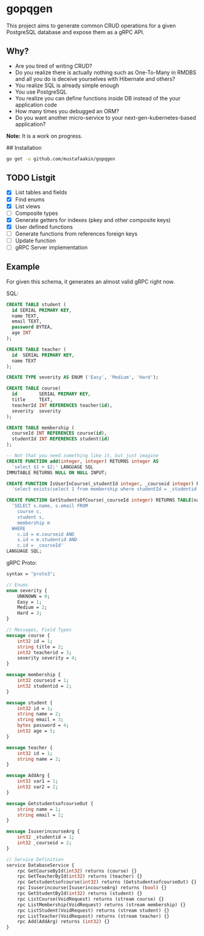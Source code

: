 # gopqgen

This project aims to generate common CRUD operations for a given PostgreSQL database and expose them as a gRPC API.

## Why?

- Are you tired of writing CRUD?
- Do you realize there is actually nothing such as One-To-Many in RMDBS and all you do is deceive yourselves with Hibernate and others? 
- You realize SQL is already simple enough
- You use PostgreSQL 
- You realize you can define functions inside DB instead of the your application code
- How many times you debugged an ORM?
- Do you want another micro-service to your next-gen-kubernetes-based application?

**Note:** It is a work on progress.

## Installation

```bash
go get -u github.com/mustafaakin/gopqgen
```

## TODO Listgit 

- [X] List tables and fields
- [X] Find enums
- [X] List views
- [ ] Composite types
- [X] Generate getters for indexes (pkey and other composite keys)
- [X] User defined functions
- [ ] Generate functions from references foreign keys
- [ ] Update function
- [ ] gRPC Server implementation

## Example

For given this schema, it generates an almost valid gRPC right now.

SQL:

```sql
CREATE TABLE student (
  id SERIAL PRIMARY KEY,
  name TEXT,
  email TEXT,
  password BYTEA,
  age INT
);

CREATE TABLE teacher (
  id  SERIAL PRIMARY KEY,
  name TEXT
);

CREATE TYPE severity AS ENUM ('Easy', 'Medium', 'Hard');

CREATE TABLE course(
  id        SERIAL PRIMARY KEY,
  title     TEXT,
  teacherId INT REFERENCES teacher(id),
  severity  severity
);

CREATE TABLE membership (
  courseId INT REFERENCES course(id),
  studentId INT REFERENCES student(id)
);

-- Not that you need something like it, but just imagine
CREATE FUNCTION add(integer, integer) RETURNS integer AS
  'select $1 + $2;' LANGUAGE SQL
IMMUTABLE RETURNS NULL ON NULL INPUT;

CREATE FUNCTION IsUserInCourse(_studentId integer, _courseid integer) RETURNS boolean AS
  'select exists(select 1 from membership where studentId = _studentid AND courseid = _courseid)' LANGUAGE SQL;

CREATE FUNCTION GetStudentsOfCourse(_courseId integer) RETURNS TABLE(name text, email text) AS
  'SELECT s.name, s.email FROM
    course c,
    student s,
    membership m
  WHERE
    c.id = m.courseid AND
    s.id = m.studentid AND
    c.id = _courseId'
LANGUAGE SQL;
```

gRPC Proto:

```proto
syntax = "proto3";

// Enums
enum severity {
    UNKNOWN = 0;
    Easy = 1;
    Medium = 2;
    Hard = 3;
}

// Messages, Field Types
message course {
    int32 id = 1;
    string title = 2;
    int32 teacherid = 3;
    severity severity = 4;
}

message membership {
    int32 courseid = 1;
    int32 studentid = 2;
}

message student {
    int32 id = 1;
    string name = 2;
    string email = 3;
    bytes password = 4;
    int32 age = 5;
}

message teacher {
    int32 id = 1;
    string name = 2;
}

message AddArg {
    int32 var1 = 1;
    int32 var2 = 2;
}

message GetstudentsofcourseOut {
    string name = 1;
    string email = 2;
}

message IsuserincourseArg {
    int32 _studentid = 1;
    int32 _courseid = 2;
}

// Service Definition
service DatabaseService {
    rpc GetCourseById(int32) returns (course) {}
    rpc GetTeacherById(int32) returns (teacher) {}
    rpc Getstudentsofcourse(int32) returns (GetstudentsofcourseOut) {}
    rpc Isuserincourse(IsuserincourseArg) returns (bool) {}
    rpc GetStudentById(int32) returns (student) {}
    rpc ListCourse(VoidRequest) returns (stream course) {}
    rpc ListMembership(VoidRequest) returns (stream membership) {}
    rpc ListStudent(VoidRequest) returns (stream student) {}
    rpc ListTeacher(VoidRequest) returns (stream teacher) {}
    rpc Add(AddArg) returns (int32) {}
}
```
